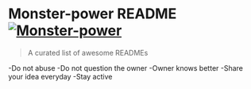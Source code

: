 
# Monster-power README [![Monster-power](https://cdn.rawgit.com/sindresorhus/awesome/d7305f38d29fed78fa85652e3a63e154dd8e8829/media/badge.svg)](https://github.com/sindresorhus/awesome#readme)
> A curated list of awesome READMEs

-Do not abuse
-Do not question the owner
-Owner knows better
-Share your idea everyday
-Stay active
